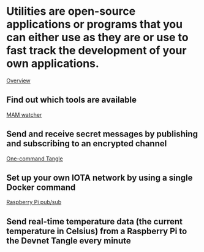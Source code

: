 # Utilities are open-source applications or programs that you can either use as they are or use to fast track the development of your own applications.

[Overview](/0.1/introduction/overview.md)
## Find out which tools are available

[MAM watcher](/0.1/community/mam-watcher/overview.md)
## Send and receive secret messages by publishing and subscribing to an encrypted channel

[One-command Tangle](/0.1/community/one-command-tangle/overview.md)
## Set up your own IOTA network by using a single Docker command

[Raspberry Pi pub/sub](/0.1/community/raspberry-pi-pub-sub/overview.md)
## Send real-time temperature data (the current temperature in Celsius) from a Raspberry Pi to the Devnet Tangle every minute



